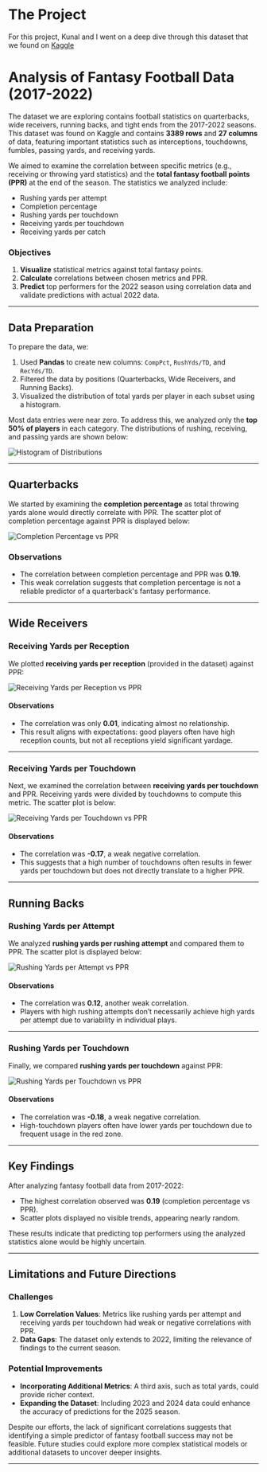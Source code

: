 # The Project
For this project, Kunal and I went on a deep dive through this dataset that we found on [Kaggle](https://www.kaggle.com/datasets/gbolduc/fantasy-football-data-2017-2023)


 # Analysis of Fantasy Football Data (2017-2022)

The dataset we are exploring contains football statistics on quarterbacks, wide receivers, running backs, and tight ends from the 2017-2022 seasons. This dataset was found on Kaggle and contains **3389 rows** and **27 columns** of data, featuring important statistics such as interceptions, touchdowns, fumbles, passing yards, and receiving yards.

We aimed to examine the correlation between specific metrics (e.g., receiving or throwing yard statistics) and the **total fantasy football points (PPR)** at the end of the season. The statistics we analyzed include:

- Rushing yards per attempt
- Completion percentage
- Rushing yards per touchdown
- Receiving yards per touchdown
- Receiving yards per catch

### Objectives
1. **Visualize** statistical metrics against total fantasy points.
2. **Calculate** correlations between chosen metrics and PPR.
3. **Predict** top performers for the 2022 season using correlation data and validate predictions with actual 2022 data.

---

## Data Preparation

To prepare the data, we:

1. Used **Pandas** to create new columns: `CompPct`, `RushYds/TD`, and `RecYds/TD`.
2. Filtered the data by positions (Quarterbacks, Wide Receivers, and Running Backs).
3. Visualized the distribution of total yards per player in each subset using a histogram. 

Most data entries were near zero. To address this, we analyzed only the **top 50% of players** in each category. The distributions of rushing, receiving, and passing yards are shown below:

![Histogram of Distributions](image-path.jpg)

---

## Quarterbacks

We started by examining the **completion percentage** as total throwing yards alone would directly correlate with PPR. The scatter plot of completion percentage against PPR is displayed below:

![Completion Percentage vs PPR](image-path.jpg)

### Observations
- The correlation between completion percentage and PPR was **0.19**.
- This weak correlation suggests that completion percentage is not a reliable predictor of a quarterback's fantasy performance.

---

## Wide Receivers

### Receiving Yards per Reception
We plotted **receiving yards per reception** (provided in the dataset) against PPR:

![Receiving Yards per Reception vs PPR](image-path.jpg)

#### Observations
- The correlation was only **0.01**, indicating almost no relationship.
- This result aligns with expectations: good players often have high reception counts, but not all receptions yield significant yardage.

---

### Receiving Yards per Touchdown
Next, we examined the correlation between **receiving yards per touchdown** and PPR. Receiving yards were divided by touchdowns to compute this metric. The scatter plot is below:

![Receiving Yards per Touchdown vs PPR](image-path.jpg)

#### Observations
- The correlation was **-0.17**, a weak negative correlation.
- This suggests that a high number of touchdowns often results in fewer yards per touchdown but does not directly translate to a higher PPR.

---

## Running Backs

### Rushing Yards per Attempt
We analyzed **rushing yards per rushing attempt** and compared them to PPR. The scatter plot is displayed below:

![Rushing Yards per Attempt vs PPR](image-path.jpg)

#### Observations
- The correlation was **0.12**, another weak correlation.
- Players with high rushing attempts don’t necessarily achieve high yards per attempt due to variability in individual plays.

---

### Rushing Yards per Touchdown
Finally, we compared **rushing yards per touchdown** against PPR:

![Rushing Yards per Touchdown vs PPR](image-path.jpg)

#### Observations
- The correlation was **-0.18**, a weak negative correlation.
- High-touchdown players often have lower yards per touchdown due to frequent usage in the red zone.

---

## Key Findings

After analyzing fantasy football data from 2017-2022:
- The highest correlation observed was **0.19** (completion percentage vs PPR).
- Scatter plots displayed no visible trends, appearing nearly random.

These results indicate that predicting top performers using the analyzed statistics alone would be highly uncertain.

---

## Limitations and Future Directions

### Challenges
1. **Low Correlation Values**: Metrics like rushing yards per attempt and receiving yards per touchdown had weak or negative correlations with PPR.
2. **Data Gaps**: The dataset only extends to 2022, limiting the relevance of findings to the current season.

### Potential Improvements
- **Incorporating Additional Metrics**: A third axis, such as total yards, could provide richer context.
- **Expanding the Dataset**: Including 2023 and 2024 data could enhance the accuracy of predictions for the 2025 season.

Despite our efforts, the lack of significant correlations suggests that identifying a simple predictor of fantasy football success may not be feasible. Future studies could explore more complex statistical models or additional datasets to uncover deeper insights.

---
